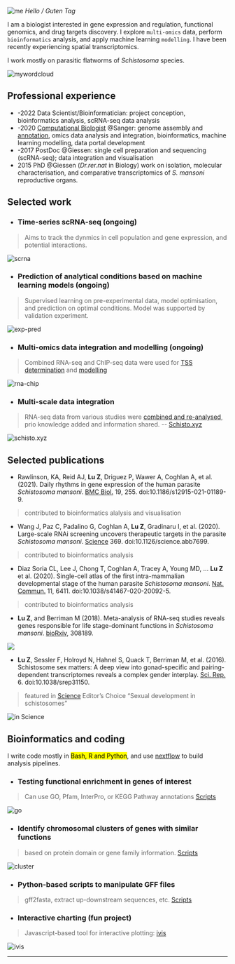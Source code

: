 ![me](/images/zl.png) *Hello / Guten Tag*

I am a biologist interested in gene expression and regulation, functional genomics, and drug targets discovery. I explore `multi-omics` data, perform `bioinformatics` analysis, and apply machine learning `modelling`. I have been recently experiencing spatial transcriptomics.

I work mostly on parasitic flatworms of *Schistosoma* species.

![mywordcloud](/images/wordcloud2.png)

## Professional experience

- -2022 Data Scientist/Bioinformatician: project conception, bioinformatics analysis, scRNA-seq data analysis   
- -2020 [Computational Biologist](https://www.sanger.ac.uk/person/lu-zhigang/) @Sanger: genome assembly and [annotation](https://zglu.github.io/html_slides_charts/v7-annotation.html#/), omics data analysis and integration, bioinformatics, machine learning modelling, data portal development
- -2017 PostDoc @Giessen: single cell preparation and sequencing (scRNA-seq); data integration and visualisation
- 2015 PhD @Giessen (*Dr.rer.nat* in Biology) work on isolation, molecular characterisation, and comparative transcriptomics of *S. mansoni* reproductive organs. 

## Selected work 

- ### Time-series scRNA-seq (ongoing)

> Aims to track the dynmics in cell population and gene expression, and potential interactions.

![scrna](/images/sc1.png)

- ### Prediction of analytical conditions based on machine learning models (ongoing)

> Supervised learning on pre-experimental data, model optimisation, and prediction on optimal conditions. Model was supported by validation experiment.

![exp-pred](/images/desp.png)

- ### Multi-omics data integration and modelling (ongoing)
> Combined RNA-seq and ChIP-seq data were used for [TSS determination](https://zglu.github.io/html_slides_charts/tss_isoseq_chipseq.html) and [modelling](https://zglu.github.io/html_slides_charts/modelling-chipseq-rnaseq.html#/)

![rna-chip](/images/rna-chip.png)

- ### Multi-scale data integration
> RNA-seq data from various studies were [combined and re-analysed](https://zglu.github.io/html_slides_charts/rnaseq-expression.html#slide=1), prio knowledge added and information shared. -- [Schisto.xyz](https://schisto.xyz)

![schisto.xyz](/images/logo-v7.jpg)

## Selected publications

- Rawlinson, KA, Reid AJ, **Lu Z**, Driguez P, Wawer A, Coghlan A, et al. (2021). Daily rhythms in gene expression of the human parasite *Schistosoma mansoni*. [BMC Biol.](https://bmcbiol.biomedcentral.com/articles/10.1186/s12915-021-01189-9) 19, 255. doi:10.1186/s12915-021-01189-9.
> contributed to bioinformatics alalysis and visualisation

- Wang J, Paz C, Padalino G, Coghlan A, **Lu Z**, Gradinaru I, et al. (2020). Large-scale RNAi screening uncovers therapeutic targets in the parasite *Schistosoma mansoni*. [Science](https://www.science.org/doi/10.1126/science.abb7699) 369. doi:10.1126/science.abb7699.
> contributed to bioinformatics analysis

- Diaz Soria CL, Lee J, Chong T, Coghlan A, Tracey A, Young MD, ... **Lu Z** et al. (2020). Single-cell atlas of the first intra-mammalian developmental stage of the human parasite *Schistosoma mansoni*. [Nat. Commun.](https://www.nature.com/articles/s41467-020-20092-5) 11, 6411. doi:10.1038/s41467-020-20092-5.
>contributed to bioinformatics analysis

- **Lu Z**, and Berriman M (2018). Meta-analysis of RNA-seq studies reveals genes responsible for life stage-dominant functions in *Schistosoma mansoni*. [bioRxiv](https://www.biorxiv.org/content/10.1101/308189v1.full), 308189.

![](https://www.biorxiv.org/content/biorxiv/early/2018/04/25/308189/F2.medium.gif)

- **Lu Z**, Sessler F, Holroyd N, Hahnel S, Quack T, Berriman M, et al. (2016). Schistosome sex matters: A deep view into gonad-specific and pairing-dependent transcriptomes reveals a complex gender interplay. [Sci. Rep.](https://www.nature.com/articles/srep31150) 6. doi:10.1038/srep31150.
>featured in [Science](https://www.science.org/doi/10.1126/science.2016.353.6304.twil) Editor’s Choice “Sexual development in schistosomes”

![in Science](/images/in-science.png)

## Bioinformatics and coding

I write code mostly in <mark>Bash, R and Python</mark>, and use [nextflow](https://www.nextflow.io/) to build analysis pipelines. 

- ### Testing functional enrichment in genes of interest
>Can use GO, Pfam, InterPro, or KEGG Pathway annotations [Scripts](https://github.com/zglu/Gene-function-enrichment)

![go](/images/go-bar.png)

- ### Identify chromosomal clusters of genes with similar functions
>based on protein domain or gene family information. [Scripts](https://github.com/zglu/FunctionalClusters_adjacentGenes) 

![cluster](/images/clusters.png)

- ### Python-based scripts to manipulate GFF files
>gff2fasta, extract up-downstream sequences, etc. [Scripts](https://github.com/zglu/Scripts_Bioinfo/tree/master/Python)

- ### Interactive charting (fun project)
>Javascript-based tool for interactive plotting: [ivis](ivis.netlify.app)

![ivis](/images/ivis.png)

---
